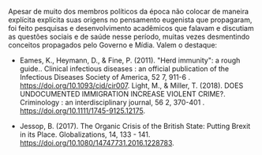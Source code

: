 Apesar de muito dos membros políticos da época não colocar de maneira explícita explícita
suas origens no pensamento eugenista que propagaram, foi feito pesquisas e
desenvolvimento acadêmicos que falavam e discutiam as questões sociais e de saúde
nesse período, muitas vezes desmentindo conceitos propagados pelo Governo e Mídia.
Valem o destaque:


- Eames, K., Heymann, D., & Fine, P. (2011). "Herd immunity": a rough guide.. Clinical
  infectious diseases : an official publication of the Infectious Diseases Society of
  America, 52 7, 911-6 . https://doi.org/10.1093/cid/cir007.
  Light, M., & Miller, T. (2018). DOES UNDOCUMENTED IMMIGRATION INCREASE
  VIOLENT CRIME?. Criminology : an interdisciplinary journal, 56 2, 370-401 .
  https://doi.org/10.1111/1745-9125.12175.

- Jessop, B. (2017). The Organic Crisis of the British State: Putting Brexit in its Place.
  Globalizations, 14, 133 - 141. https://doi.org/10.1080/14747731.2016.1228783.
